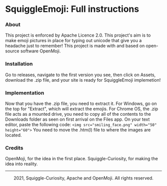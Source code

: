 # SquiggleEmoji: Full instructions
### About
This project is enforced by Apache Licence 2.0. This project's aim is to make emoji pictures in place for typing out unicode that give you a headache just to remember! This project is made with and based on open-source software OpenMoji.
### Installation
Go to releases, navigate to the first version you see, then click on Assets, download the .zip file, and your site is ready for SquiggleEmoji implemetion!
### Implementation
Now that you have the .zip file, you need to extract it. For Windows, go on the top for "Extract", which will extract the emojis. For Chrome OS, the .zip file acts as a mounted drive, you need to copy all of the contents to the Downloads folder as seen on first arrival on the Files app. On your text editor, paste the following code:
`<img src="smiling_face.png" width="50" height="60">`
You need to move the .htm(l) file to where the images are located.
### Credits
OpenMoji, for the idea in the first place.
Squiggle-Curiosity, for making the idea into reality.
<center>
<hr>
  <p>2021, Squiggle-Curiosity, Apache and OpenMoji. All rights reserved.</p>
  </center>
